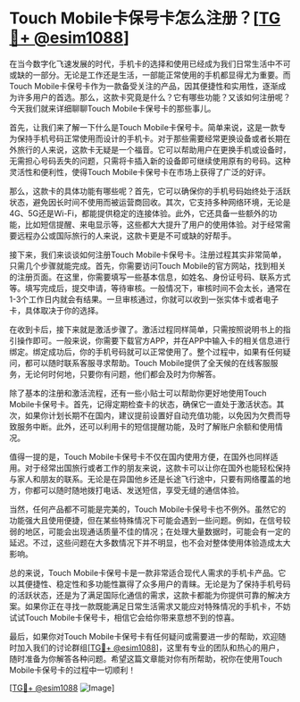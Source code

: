 # Touch Mobile卡保号卡怎么注册？[[TG💪+ @esim1088](https://t.me/s/esim1088)]

在当今数字化飞速发展的时代，手机卡的选择和使用已经成为我们日常生活中不可或缺的一部分。无论是工作还是生活，一部能正常使用的手机都显得尤为重要。而Touch Mobile卡保号卡作为一款备受关注的产品，因其便捷性和实用性，逐渐成为许多用户的首选。那么，这款卡究竟是什么？它有哪些功能？又该如何注册呢？今天我们就来详细聊聊Touch Mobile卡保号卡的那些事儿。

首先，让我们来了解一下什么是Touch Mobile卡保号卡。简单来说，这是一款专为保持手机号码正常使用而设计的手机卡。对于那些需要经常更换设备或者长期在外旅行的人来说，这款卡无疑是一个福音。它可以帮助用户在更换手机或设备时，无需担心号码丢失的问题，只需将卡插入新的设备即可继续使用原有的号码。这种灵活性和便利性，使得Touch Mobile卡保号卡在市场上获得了广泛的好评。

那么，这款卡的具体功能有哪些呢？首先，它可以确保你的手机号码始终处于活跃状态，避免因长时间不使用而被运营商回收。其次，它支持多种网络环境，无论是4G、5G还是Wi-Fi，都能提供稳定的连接体验。此外，它还具备一些额外的功能，比如短信提醒、来电显示等，这些都大大提升了用户的使用体验。对于经常需要远程办公或国际旅行的人来说，这款卡更是不可或缺的好帮手。

接下来，我们来谈谈如何注册Touch Mobile卡保号卡。注册过程其实非常简单，只需几个步骤就能完成。首先，你需要访问Touch Mobile的官方网站，找到相关的注册页面。在这里，你需要填写一些基本信息，如姓名、身份证号码、联系方式等。填写完成后，提交申请，等待审核。一般情况下，审核时间不会太长，通常在1-3个工作日内就会有结果。一旦审核通过，你就可以收到一张实体卡或者电子卡，具体取决于你的选择。

在收到卡后，接下来就是激活步骤了。激活过程同样简单，只需按照说明书上的指引操作即可。一般来说，你需要下载官方APP，并在APP中输入卡的相关信息进行绑定。绑定成功后，你的手机号码就可以正常使用了。整个过程中，如果有任何疑问，都可以随时联系客服寻求帮助。Touch Mobile提供了全天候的在线客服服务，无论何时何地，只要你有问题，他们都会及时为你解答。

除了基本的注册和激活流程，还有一些小贴士可以帮助你更好地使用Touch Mobile卡保号卡。首先，记得定期检查卡的状态，确保它一直处于激活状态。其次，如果你计划长期不在国内，建议提前设置好自动充值功能，以免因为欠费而导致服务中断。此外，还可以利用卡的短信提醒功能，及时了解账户余额和使用情况。

值得一提的是，Touch Mobile卡保号卡不仅在国内使用方便，在国外也同样适用。对于经常出国旅行或者工作的朋友来说，这款卡可以让你在国外也能轻松保持与家人和朋友的联系。无论是在异国他乡还是长途飞行途中，只要有网络覆盖的地方，你都可以随时随地拨打电话、发送短信，享受无缝的通信体验。

当然，任何产品都不可能是完美的，Touch Mobile卡保号卡也不例外。虽然它的功能强大且使用便捷，但在某些特殊情况下可能会遇到一些问题。例如，在信号较弱的地区，可能会出现通话质量不佳的情况；在处理大量数据时，可能会有一定的延迟。不过，这些问题在大多数情况下并不明显，也不会对整体使用体验造成太大影响。

总的来说，Touch Mobile卡保号卡是一款非常适合现代人需求的手机卡产品。它以其便捷性、稳定性和多功能性赢得了众多用户的青睐。无论是为了保持手机号码的活跃状态，还是为了满足国际化通信的需求，这款卡都能为你提供可靠的解决方案。如果你正在寻找一款既能满足日常生活需求又能应对特殊情况的手机卡，不妨试试Touch Mobile卡保号卡，相信它会给你带来意想不到的惊喜。

最后，如果你对Touch Mobile卡保号卡有任何疑问或需要进一步的帮助，欢迎随时加入我们的讨论群组[[TG💪+ @esim1088](https://t.me/s/esim1088)]，这里有专业的团队和热心的用户，随时准备为你解答各种问题。希望这篇文章能对你有所帮助，祝你在使用Touch Mobile卡保号卡的过程中一切顺利！

[[TG💪+ @esim1088](https://t.me/s/esim1088) ![Image](https://i.postimg.cc/4NQfJmqS/Snipaste-2025-05-13-00-14-12.png)]